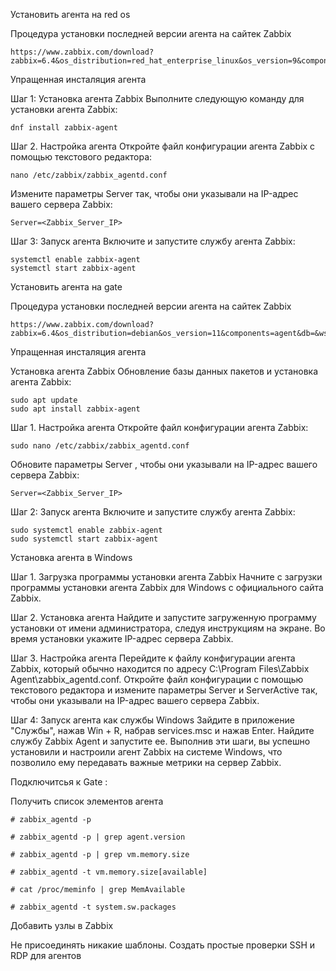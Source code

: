 Установить агента на red os

Процедура установки последней версии агента на сайтек Zabbix
```
https://www.zabbix.com/download?zabbix=6.4&os_distribution=red_hat_enterprise_linux&os_version=9&components=agent&db=&ws=
```

Упращенная инсталяция агента

Шаг 1: Установка агента Zabbix Выполните следующую команду для установки агента Zabbix:
```
dnf install zabbix-agent
```
Шаг 2. Настройка агента Откройте файл конфигурации агента Zabbix с помощью текстового редактора:
```
nano /etc/zabbix/zabbix_agentd.conf
```
Измените параметры Server  так, чтобы они указывали на IP-адрес вашего сервера Zabbix:
```
Server=<Zabbix_Server_IP>
```
Шаг 3: Запуск агента Включите и запустите службу агента Zabbix:
```
systemctl enable zabbix-agent
systemctl start zabbix-agent
```

Установить агента на gate

Процедура установки последней версии агента на сайтек Zabbix
```
https://www.zabbix.com/download?zabbix=6.4&os_distribution=debian&os_version=11&components=agent&db=&ws=
```


Упращенная инсталяция агента


Установка агента Zabbix Обновление базы данных пакетов и установка агента Zabbix:
```
sudo apt update
sudo apt install zabbix-agent
```
Шаг 1. Настройка агента Откройте файл конфигурации агента Zabbix:
```
sudo nano /etc/zabbix/zabbix_agentd.conf
```
Обновите параметры Server , чтобы они указывали на IP-адрес вашего сервера Zabbix:
```
Server=<Zabbix_Server_IP>
```
Шаг 2: Запуск агента Включите и запустите службу агента Zabbix:
```
sudo systemctl enable zabbix-agent
sudo systemctl start zabbix-agent
```

Установка агента в Windows

Шаг 1. Загрузка программы установки агента Zabbix Начните с загрузки программы установки агента Zabbix для Windows с официального сайта Zabbix.


Шаг 2. Установка агента Найдите и запустите загруженную программу установки от имени администратора, следуя инструкциям на экране. Во время установки укажите IP-адрес сервера Zabbix.


Шаг 3. Настройка агента Перейдите к файлу конфигурации агента Zabbix, который обычно находится по адресу C:\Program Files\Zabbix Agent\zabbix_agentd.conf. Откройте файл конфигурации с помощью текстового редактора и измените параметры Server и ServerActive так, чтобы они указывали на IP-адрес вашего сервера Zabbix.


Шаг 4: Запуск агента как службы Windows Зайдите в приложение "Службы", нажав Win + R, набрав services.msc и нажав Enter. Найдите службу Zabbix Agent и запустите ее.
Выполнив эти шаги, вы успешно установили и настроили агент Zabbix на системе Windows, что позволило ему передавать важные метрики на сервер Zabbix.


Подключитсья к Gate :

Получить список элементов агента
```
# zabbix_agentd -p
```
```
# zabbix_agentd -p | grep agent.version
```
```
# zabbix_agentd -p | grep vm.memory.size
```
```
# zabbix_agentd -t vm.memory.size[available]
```
```
# cat /proc/meminfo | grep MemAvailable
```
```
# zabbix_agentd -t system.sw.packages
```

Добавить узлы в Zabbix

Не присоединять никакие шаблоны.
Создать простые проверки SSH и RDP для агентов

